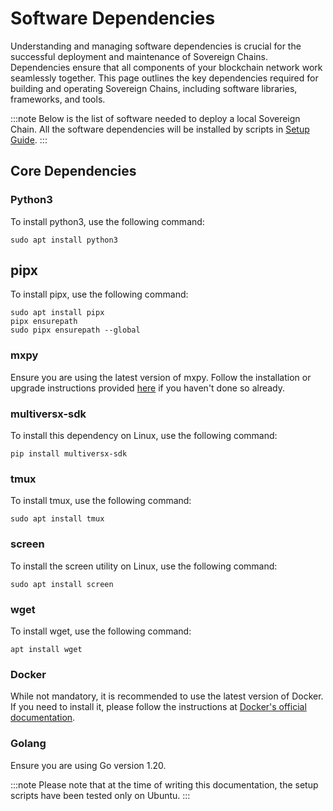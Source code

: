 # Software Dependencies

Understanding and managing software dependencies is crucial for the successful deployment and maintenance of Sovereign Chains. Dependencies ensure that all components of your blockchain network work seamlessly together. This page outlines the key dependencies required for building and operating Sovereign Chains, including software libraries, frameworks, and tools.

:::note
Below is the list of software needed to deploy a local Sovereign Chain. All the software dependencies will be installed by scripts in [Setup Guide](/sovereign/setup).
:::

## Core Dependencies

### Python3
To install python3, use the following command:
```
sudo apt install python3
```

## pipx
To install pipx, use the following command:
```
sudo apt install pipx
pipx ensurepath
sudo pipx ensurepath --global
```

### mxpy

Ensure you are using the latest version of mxpy. Follow the installation or upgrade instructions provided [here](/sdk-and-tools/sdk-py/installing-mxpy#install-using-pipx) if you haven't done so already.

### multiversx-sdk

To install this dependency on Linux, use the following command:
```
pip install multiversx-sdk
```

### tmux

To install tmux, use the following command:
```
sudo apt install tmux
```

### screen

To install the screen utility on Linux, use the following command:

```
sudo apt install screen
```

### wget

To install wget, use the following command:
```
apt install wget
```

### Docker

While not mandatory, it is recommended to use the latest version of Docker. If you need to install it, please follow the instructions at [Docker's official documentation](https://docs.docker.com/get-docker/).

### Golang

Ensure you are using Go version 1.20.

:::note
Please note that at the time of writing this documentation, the setup scripts have been tested only on Ubuntu.
:::
